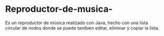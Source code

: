 # Reproductor-de-musica-
Es un reproductor de música realizado con Java, hecho con una lista circular de nodos donde se puede tambien editar, eliminar y copiar la lista.
